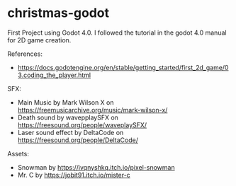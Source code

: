 # christmas-godot

First Project using Godot 4.0. I followed the tutorial in the godot 4.0 manual for 2D game creation.

References:
- https://docs.godotengine.org/en/stable/getting_started/first_2d_game/03.coding_the_player.html

SFX:
- Main Music by Mark Wilson X on https://freemusicarchive.org/music/mark-wilson-x/
- Death sound by wavepplaySFX on https://freesound.org/people/waveplaySFX/
- Laser sound effect by DeltaCode on https://freesound.org/people/DeltaCode/

Assets:

- Snowman by https://ivqnyshkq.itch.io/pixel-snowman
- Mr. C by https://jobit91.itch.io/mister-c
